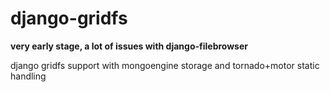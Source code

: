 django-gridfs
=============
**very early stage, a lot of issues with django-filebrowser**

django gridfs support with mongoengine storage and tornado+motor static handling
